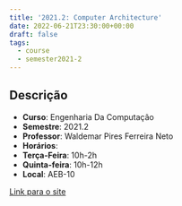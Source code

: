 ```yaml
---
title: '2021.2: Computer Architecture'
date: 2022-06-21T23:30:00+00:00
draft: false
tags:
  - course
  - semester2021-2
---
```


## Descrição

* **Curso**: Engenharia Da Computação
* **Semestre**: 2021.2
* **Professor**: Waldemar Pires Ferreira Neto
* **Horários**:
 * **Terça-Feira**: 10h-2h
 * **Quinta-feira**: 10h-12h
* **Local**: AEB-10

[Link para o site](https://exemplo.com/)